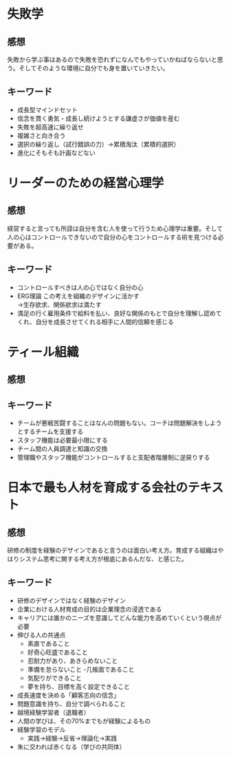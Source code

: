 # 失敗学
## 感想
失敗から学ぶ事はあるので失敗を恐れずになんでもやっていかねばならないと思う。そしてそのような環境に自分でも身を置いていきたい。
## キーワード
- 成長型マインドセット
- 信念を貫く勇気・成長し続けようとする謙虚さが価値を産む
- 失敗を超高速に繰り返せ
- 複雑さと向き合う
- 選択の繰り返し（試行錯誤の力）→累積淘汰（累積的選択）
- 進化にそもそも計画などない
# リーダーのための経営心理学
## 感想
経営すると言っても所詮は自分を含む人を使って行うため心理学は重要。そして人の心はコントロールできないので自分の心をコントロールする術を見つける必要がある。
## キーワード
- コントロールすべきは人の心ではなく自分の心
- ERG理論 この考えを組織のデザインに活かす  
→生存欲求、関係欲求は満たす
- 満足の行く雇用条件で給料を払い、良好な関係のもとで自分を理解し認めてくれ、自分を成長させてくれる相手に人間的信頼を感じる
# ティール組織
## 感想
## キーワード
- チームが悪戦苦闘することはなんの問題もない。コーチは問題解決をしようとするチームを支援する
- スタッフ機能は必要最小限にする
- チーム間の人員調達と知識の交換
- 管理職やスタッフ機能がコントロールすると支配者階層制に逆戻りする
# 日本で最も人材を育成する会社のテキスト
## 感想
研修の制度を経験のデザインであると言うのは面白い考え方。育成する組織はやはりシステム思考に関する考え方が根底にあるんだな、と感じた。
## キーワード
- 研修のデザインではなく経験のデザイン
- 企業における人材育成の目的は企業理念の浸透である
- キャリアには誰かのニーズを意識してどんな能力を高めていくという視点が必要
- 伸びる人の共通点
    - 素直であること
    - 好奇心旺盛であること
    - 忍耐力があり、あきらめないこと
    - 準備を怠らないこと
    -几帳面であること
    - 気配りができること
    - 夢を持ち、目標を高く設定できること
- 成長速度を決める「顧客志向の信念」
- 問題意識を持ち、自分で調べられること
- 越境経験学習者（退職者）
- 人間の学びは、その70%までもが経験によるもの
- 経験学習のモデル
    - 実践→経験→反省→理論化→実践
- 朱に交われば赤くなる（学びの共同体）
